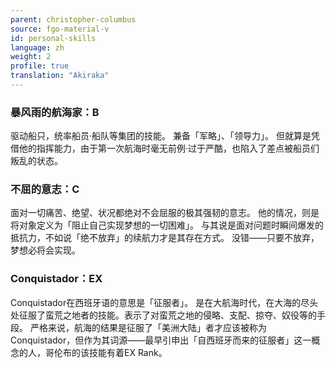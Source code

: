 ```yaml
---
parent: christopher-columbus
source: fgo-material-v
id: personal-skills
language: zh
weight: 2
profile: true
translation: "Akiraka"
---
```


### 暴风雨的航海家：B

驱动船只，统率船员·船队等集团的技能。
兼备「军略」、「领导力」。
但就算是凭借他的指挥能力，由于第一次航海时毫无前例·过于严酷，也陷入了差点被船员们叛乱的状态。

### 不屈的意志：C

面对一切痛苦、绝望、状况都绝对不会屈服的极其强韧的意志。
他的情况，则是将对象定义为「阻止自己实现梦想的一切困难」。
与其说是面对问题时瞬间爆发的抵抗力，不如说「绝不放弃」的续航力才是其存在方式。
没错——只要不放弃，梦想必将会实现。

### Conquistador：EX

Conquistador在西班牙语的意思是「征服者」。
是在大航海时代，在大海的尽头处征服了蛮荒之地者的技能。表示了对蛮荒之地的侵略、支配、掠夺、奴役等的手段。
严格来说，航海的结果是征服了「美洲大陆」者才应该被称为Conquistador，但作为其词源——最早引申出「自西班牙而来的征服者」这一概念的人，哥伦布的该技能有着EX Rank。
